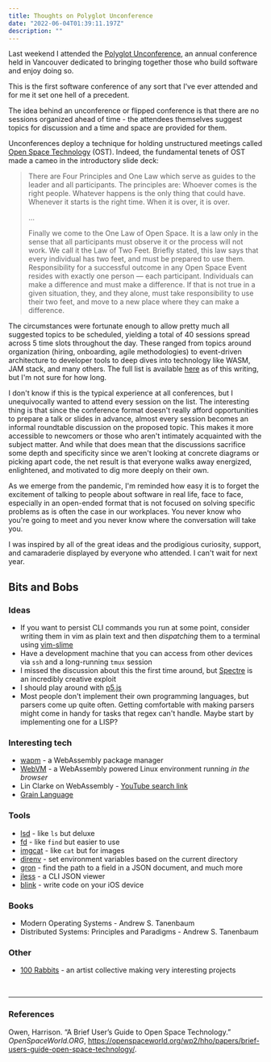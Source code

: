 ```yaml
---
title: Thoughts on Polyglot Unconference
date: "2022-06-04T01:39:11.197Z"
description: ""
---
```


Last weekend I attended the [Polyglot Unconference](https://www.polyglotsoftware.com/), an annual conference held in Vancouver dedicated to bringing together those who build software and enjoy doing so. 

This is the first software conference of any sort that I've ever attended and for me it set one hell of a precedent. 

The idea behind an unconference or flipped conference is that there are no sessions organized ahead of time - the attendees themselves suggest topics for discussion and a time and space are provided for them. 

Unconferences deploy a technique for holding unstructured meetings called [Open Space Technology](https://openspaceworld.org/wp2/hho/papers/brief-users-guide-open-space-technology/) (OST). Indeed, the fundamental tenets of OST made a cameo in the introductory slide deck:

> There are Four Principles and One Law which serve as guides to the leader and all participants. The principles are: Whoever comes is the right people. Whatever happens is the only thing that could have. Whenever it starts is the right time. When it is over, it is over.
> 
> ...
> 
> Finally we come to the One Law of Open Space. It is a law only in the sense that all participants must observe it or the process will not work. We call it the Law of Two Feet. Briefly stated, this law says that every individual has two feet, and must be prepared to use them. Responsibility for a successful outcome in any Open Space Event resides with exactly one person — each participant. Individuals can make a difference and must make a difference. If that is not true in a given situation, they, and they alone, must take responsibility to use their two feet, and move to a new place where they can make a difference.

The circumstances were fortunate enough to allow pretty much all suggested topics to be scheduled, yielding a total of 40 sessions spread across 5 time slots throughout the day. These ranged from topics around organization (hiring, onboarding, agile methodologies) to event-driven architecture to developer tools to deep dives into technology like WASM, JAM stack, and many others. The full list is available [here](http://polyglot-voting.herokuapp.com/) as of this writing, but I'm not sure for how long.

I don't know if this is the typical experience at all conferences, but I unequivocally wanted to attend every session on the list. The interesting thing is that since the conference format doesn't really afford opportunities to prepare a talk or slides in advance, almost every session becomes an informal roundtable discussion on the proposed topic. This makes it more accessible to newcomers or those who aren't intimately acquainted with the subject matter. And while that does mean that the discussions sacrifice some depth and specificity since we aren't looking at concrete diagrams or picking apart code, the net result is that everyone walks away energized, enlightened, and motivated to dig more deeply on their own.

As we emerge from the pandemic, I'm reminded how easy it is to forget the excitement of talking to people about software in real life, face to face, especially in an open-ended format that is not focused on solving specific problems as is often the case in our workplaces. You never know who you're going to meet and you never know where the conversation will take you. 

I was inspired by all of the great ideas and the prodigious curiosity, support, and camaraderie displayed by everyone who attended. I can't wait for next year.

## Bits and Bobs

### Ideas

- If you want to persist CLI commands you run at some point, consider writing them in vim as plain text and then *dispatching* them to a terminal using [vim-slime](https://github.com/jpalardy/vim-slime)
- Have a development machine that you can access from other devices via `ssh` and a long-running `tmux` session
- I missed the discussion about this the first time around, but [Spectre](https://en.wikipedia.org/wiki/Spectre_%28security_vulnerability%29) is an incredibly creative exploit
- I should play around with [p5.js](https://p5js.org/)
- Most people don't implement their own programming languages, but parsers come up quite often. Getting comfortable with making parsers might come in handy for tasks that regex can't handle. Maybe start by implementing one for a LISP?

### Interesting tech

- [wapm](https://wapm.io/) - a WebAssembly package manager
- [WebVM](webvm.io) - a WebAssembly powered Linux environment running *in the browser*
- Lin Clarke on WebAssembly - [YouTube search link](https://www.youtube.com/results?search_query=lin+clarke+web+assembly)
- [Grain Language](https://grain-lang.org/docs/)

### Tools
- [lsd](https://github.com/Peltoche/lsd) - like `ls` but deluxe
- [fd](https://github.com/sharkdp/fd) - like `find` but easier to use
- [imgcat](https://github.com/eddieantonio/imgcat) - like `cat` but for images
- [direnv](https://direnv.net/) - set environment variables based on the current directory
- [gron](https://github.com/tomnomnom/gron) - find the path to a field in a JSON document, and much more
- [jless](https://github.com/PaulJuliusMartinez/jless) - a CLI JSON viewer
- [blink](https://blink.sh/) - write code on your iOS device

### Books

- Modern Operating Systems - Andrew S. Tanenbaum
- Distributed Systems: Principles and Paradigms - Andrew S. Tanenbaum

### Other

- [100 Rabbits](https://100r.co/site/about_us.html) - an artist collective making very interesting projects

<br />

----

<div style="word-break: break-word;">

### References

Owen, Harrison. “A Brief User’s Guide to Open Space Technology.” *OpenSpaceWorld.ORG*, https://openspaceworld.org/wp2/hho/papers/brief-users-guide-open-space-technology/. 

</div>

